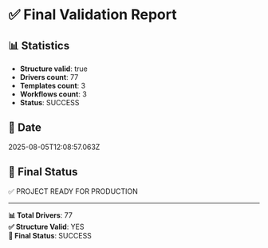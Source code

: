 # ✅ Final Validation Report

## 📊 Statistics
- **Structure valid**: true
- **Drivers count**: 77
- **Templates count**: 3
- **Workflows count**: 3
- **Status**: SUCCESS

## 📅 Date
2025-08-05T12:08:57.063Z

## 🎯 Final Status
✅ PROJECT READY FOR PRODUCTION

---

**📊 Total Drivers**: 77  
**✅ Structure Valid**: YES  
**🎯 Final Status**: SUCCESS
